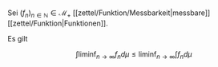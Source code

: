Sei $(f_n)_{n \in \mathbb{N}} \in \mathcal{M}_+$ [[zettel/Funktion/Messbarkeit|messbare]] [[zettel/Funktion|Funktionen]].

Es gilt

$$
	\int \liminf_{n \to \infty} f_n d\mu \le \liminf_{n \to \infty} \int f_n d\mu
$$